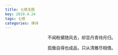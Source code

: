 ```yaml
---
title: 七绝无题
key: 2019.4.24
tags: 七绝
categories: 律诗
---
```


<p align="center">不闻粉黛随风去，却显丹青待月归。
</p>
<p align="center">孤傲自得也成品，只从清雅尽相偎。
</p>
